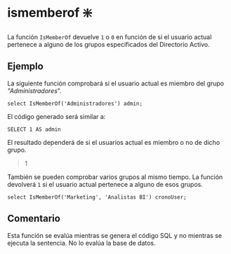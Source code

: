 ﻿---
SidebarGroup: "index-system-functions"
Autogenerated: true
---

# ismemberof ❇️

La función `IsMemberOf` devuelve `1` o `0` en función de si el usuario actual pertenece a alguno de los grupos especificados del Directorio Activo.

## Ejemplo

La siguiente función comprobará si el usuario actual es miembro del grupo *"Administradores*".

```
select IsMemberOf('Administradores') admin;
```

El código generado será similar a:

```
SELECT 1 AS admin
```

El resultado dependerá de si el usuarios actual es miembro o no de dicho grupo.

> 1


También se pueden comprobar varios grupos al mismo tiempo. La función devolverá `1` si el usuario actual pertenece a alguno de esos grupos.


```
select IsMemberOf('Marketing', 'Analistas BI') cronoUser;
```

## Comentario

Esta función se evalúa mientras se genera el código SQL y no mientras se ejecuta la sentencia. No lo evalúa la base de datos.



